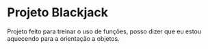 # Projeto Blackjack
 Projeto feito para treinar o uso de funções, posso dizer que eu estou aquecendo para a orientação a objetos.
